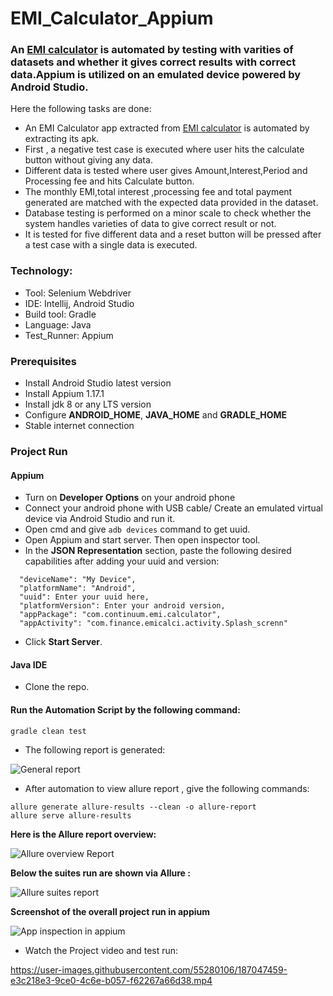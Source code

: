 # EMI_Calculator_Appium
### An [EMI calculator](https://play.google.com/store/apps/details?id=com.continuum.emi.calculator) is automated by testing with varities of datasets and whether it gives correct results with correct data.Appium is utilized on an emulated device powered by Android Studio.
Here the following tasks are done:
- An EMI Calculator app extracted from [EMI calculator](https://play.google.com/store/apps/details?id=com.continuum.emi.calculator) is automated by extracting its apk.
- First , a negative test case is executed where user hits the calculate button without giving any data.
- Different data is tested where user gives Amount,Interest,Period and Processing fee and hits Calculate button.
- The monthly EMI,total interest ,processing fee and total payment generated are matched with the expected data provided in the dataset.
- Database testing is performed on a minor scale to check whether the system handles varieties of data to give correct result or not.
- It is tested for five different data and a reset button will be pressed after a test case with a single data is executed.

### Technology: </br>
- Tool: Selenium Webdriver
- IDE: Intellij, Android Studio
- Build tool: Gradle
- Language: Java
- Test_Runner: Appium

### Prerequisites</br>
- Install Android Studio latest version
- Install Appium 1.17.1
- Install jdk 8 or any LTS version
- Configure **ANDROID_HOME**, **JAVA_HOME** and **GRADLE_HOME**
- Stable internet connection

### Project Run

#### Appium
- Turn on **Developer Options** on your android phone
- Connect your android phone with USB cable/ Create an emulated virtual device via Android Studio and run it.
- Open cmd and give ```adb devices``` command to get uuid.
- Open Appium and start server. Then open inspector tool.
- In the **JSON Representation** section, paste the following desired capabilities after adding your uuid and version:

```
  "deviceName": "My Device",
  "platformName": "Android",
  "uuid": Enter your uuid here,
  "platformVersion": Enter your android version,
  "appPackage": "com.continuum.emi.calculator",
  "appActivity": "com.finance.emicalci.activity.Splash_screnn"

```
- Click **Start Server**.

#### Java IDE

- Clone the repo.

#### Run the Automation Script by the following command:
 ```
 gradle clean test 
 ```
- The following report is generated:

![General report](https://user-images.githubusercontent.com/55280106/187047149-65194a11-82cf-4e13-9a8a-fdffe18de71b.png)

- After automation to view allure report , give the following commands:
 ```
allure generate allure-results --clean -o allure-report
allure serve allure-results
 ```
**Here is the Allure report overview:**

![Allure overview Report](https://user-images.githubusercontent.com/55280106/187047168-1415dcd1-f595-4539-b603-58fd45537bc1.png)

**Below the suites run are shown via Allure :**

![Allure suites report](https://user-images.githubusercontent.com/55280106/187047185-8e3573f4-9fd9-4f41-99c3-b0a988572f7c.png)

**Screenshot of the overall project run in appium**

![App inspection in appium](https://user-images.githubusercontent.com/55280106/187047271-6294584c-4dcf-4616-ad88-7ff3ee3dfb64.png)

- Watch the Project video and test run:

https://user-images.githubusercontent.com/55280106/187047459-e3c218e3-9ce0-4c6e-b057-f62267a66d38.mp4

